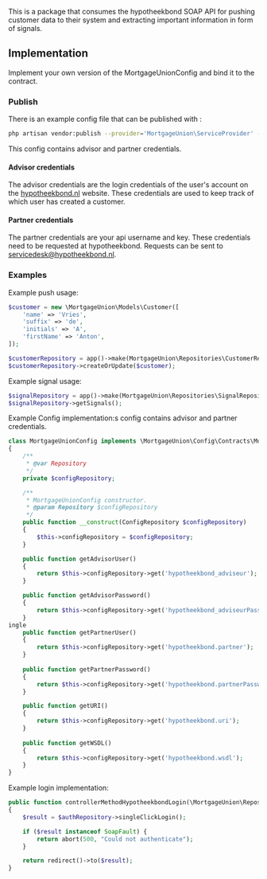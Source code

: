 This is a package that consumes the hypotheekbond SOAP API for pushing customer data to their system and extracting important information in form of signals.

## Implementation
Implement your own version of the MortgageUnionConfig and bind it to the contract.


### Publish
There is an example config file that can be published with :
```bash
php artisan vendor:publish --provider='MortgageUnion\ServiceProvider' --tag='config'
```

This config contains advisor and partner credentials.

#### Advisor credentials
The advisor credentials are the login credentials of the user's account on the [hypotheekbond.nl](hypotheekbond.nl) website. These credentials are used to keep track of which user has created a customer.

#### Partner credentials
The partner credentials are your api username and key. These credentials need to be requested at hypotheekbond. Requests can be sent to [servicedesk@hypotheekbond.nl](mailto:servicedesk@hypotheekbond.nl).

### Examples
Example push usage:
```php
$customer = new \MortgageUnion\Models\Customer([
    'name' => 'Vries',
    'suffix' => 'de',
    'initials' => 'A',
    'firstName' => 'Anton',
]);

$customerRepository = app()->make(MortgageUnion\Repositories\CustomerRepository::class);
$customerRepository->createOrUpdate($customer);
```
Example signal usage:
```php
$signalRepository = app()->make(MortgageUnion\Repositories\SignalRepository::class)
$signalRepository->getSignals();
```
Example Config implementation:s config contains advisor and partner credentials.


```php
class MortgageUnionConfig implements \MortgageUnion\Config\Contracts\MortgageUnionConfig
{
    /**
     * @var Repository
     */
    private $configRepository;

    /**
     * MortgageUnionConfig constructor.
     * @param Repository $configRepository
     */
    public function __construct(ConfigRepository $configRepository)
    {
        $this->configRepository = $configRepository;
    }

    public function getAdvisorUser()
    {
        return $this->configRepository->get('hypotheekbond_adviseur');
    }

    public function getAdvisorPassword()
    {
        return $this->configRepository->get('hypotheekbond_adviseurPassword');
    }
ingle 
    public function getPartnerUser()
    {
        return $this->configRepository->get('hypotheekbond.partner');
    }
    
    public function getPartnerPassword()
    {
        return $this->configRepository->get('hypotheekbond.partnerPassword');
    }

    public function getURI()
    {
        return $this->configRepository->get('hypotheekbond.uri');
    }
    
    public function getWSDL()
    {
        return $this->configRepository->get('hypotheekbond.wsdl');
    }
}
```
Example login implementation:
```php
public function controllerMethodHypotheekbondLogin(\MortgageUnion\Repositories\AuthRepository $authRepository)
{
    $result = $authRepository->singleClickLogin();

    if ($result instanceof SoapFault) {
        return abort(500, "Could not authenticate");
    }

    return redirect()->to($result);
}
```
